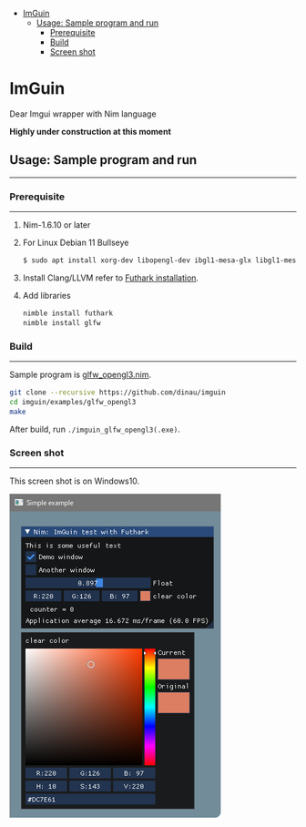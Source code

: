 <!-- START doctoc generated TOC please keep comment here to allow auto update -->
<!-- DON'T EDIT THIS SECTION, INSTEAD RE-RUN doctoc TO UPDATE -->

- [ImGuin](#imguin)
  - [Usage: Sample program and run](#usage-sample-program-and-run)
    - [Prerequisite](#prerequisite)
    - [Build](#build)
    - [Screen shot](#screen-shot)

<!-- END doctoc generated TOC please keep comment here to allow auto update -->

# ImGuin 
Dear Imgui wrapper with Nim language

**Highly under construction at this moment**

## Usage: Sample program and run

---

### Prerequisite

---
1. Nim-1.6.10 or later
1. For Linux Debian 11 Bullseye

      ```sh
      $ sudo apt install xorg-dev libopengl-dev ibgl1-mesa-glx libgl1-mesa-dev
      ```
1. Install Clang/LLVM refer to [Futhark installation](https://github.com/PMunch/futhark#installation).
1. Add libraries
   ```sh
   nimble install futhark 
   nimble install glfw 
   ```

### Build  

---

Sample program is [glfw_opengl3.nim](https://github.com/dinau/imguin/blob/main/examples/glfw_opengl3/imguin_glfw_opengl3.nim#enroll-beta).

```sh
git clone --recursive https://github.com/dinau/imguin
cd imguin/examples/glfw_opengl3
make
```

After build, run `./imguin_glfw_opengl3(.exe)`.

### Screen shot

---

This screen shot is on Windows10.

![alt](src/img/screenshot1.png)
